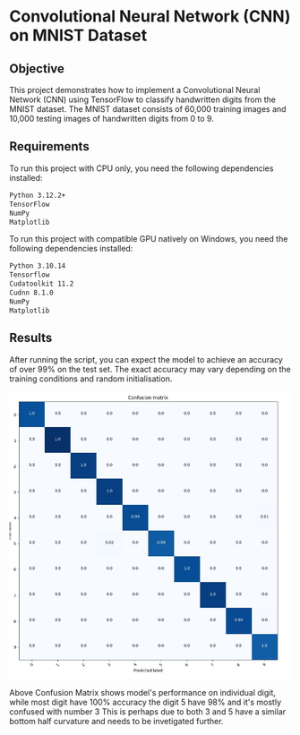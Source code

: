 # Convolutional Neural Network (CNN) on MNIST Dataset

## Objective

This project demonstrates how to implement a Convolutional Neural Network (CNN) using TensorFlow to classify handwritten digits from the MNIST dataset. 
The MNIST dataset consists of 60,000 training images and 10,000 testing images of handwritten digits from 0 to 9.

## Requirements

To run this project with CPU only, you need the following dependencies installed:

    Python 3.12.2+
    TensorFlow
    NumPy
    Matplotlib

To run this project with compatible GPU natively on Windows, you need the following dependencies installed:

    Python 3.10.14
    Tensorflow
    Cudatoolkit 11.2
    Cudnn 8.1.0
    NumPy
    Matplotlib

## Results

After running the script, you can expect the model to achieve an accuracy of over 99% on the test set. 
The exact accuracy may vary depending on the training conditions and random initialisation.

![Confusion Matrix](https://github.com/JackXLin/CNN_with_MNIST_dataset/blob/main/Capture.JPG)

Above Confusion Matrix shows model's performance on individual digit, while most digit have 100% accuracy the digit 5 have 98% and it's mostly confused with number 3
This is perhaps due to both 3 and 5 have a similar bottom half curvature and needs to be invetigated further.